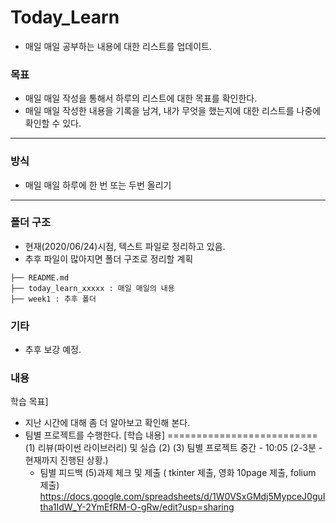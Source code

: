 # Today_Learn
 - 매일 매일 공부하는 내용에 대한 리스트를 업데이트.
### 목표
 - 매일 매일 작성을 통해서 하루의 리스트에 대한 목표를 확인한다.
 - 매일 매일 작성한 내용을 기록을 남겨, 내가 무엇을 했는지에 대한 리스트를 나중에 확인할 수 있다.
---
### 방식
 - 매일 매일 하루에 한 번 또는 두번 올리기
---
### 폴더 구조
 - 현재(2020/06/24)시점, 텍스트 파일로 정리하고 있음.
 - 추후 파일이 많아지면 폴더 구조로 정리할 계획
```
├── README.md
├── today_learn_xxxxx : 매일 매일의 내용
├── week1 : 추후 폴더
```
### 기타
 - 추후 보강 예정.
### 내용
학습 목표]
- 지난 시간에 대해 좀 더 알아보고 확인해 본다.
- 팀별 프로젝트를 수행한다.
[학습 내용]
==========================
(1) 리뷰(파이썬 라이브러리) 및 실습
(2) 
(3) 팀별 프로젝트 중간 - 10:05 (2-3분 - 현재까지 진행된 상황.)
    - 팀별 피드백
(5)과제 체크 및 제출 ( tkinter 제출, 영화 10page 제출, folium 제출)
https://docs.google.com/spreadsheets/d/1W0VSxGMdj5MypceJ0guItha1IdW_Y-2YmEfRM-O-gRw/edit?usp=sharing
